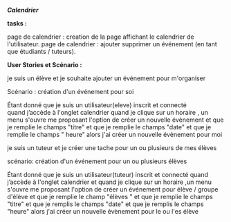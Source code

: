 ***Calendrier***

**tasks :**

page de calendrier : creation de la page affichant le calendrier de l'utilisateur. 
page de calendrier : ajouter supprimer un événement (en tant que étudiants / tuteurs). 

**User Stories et Scénario :**

je suis un élève et je souhaite ajouter un événement  pour m'organiser

Scénario : création  d'un événement pour soi 

Étant donné que je suis un utilisateur(eleve) inscrit et connecté  
quand j’accède à l'onglet calendrier 
quand je clique sur un horaire , un menu s'ouvre 
me proposant l'option de créer un nouvelle évènement 
et que je remplie le champs "titre"
et que je remplie le champs "date" 
et que je remplie le champs " heure" 
alors j'ai créer  un nouvelle évènement pour moi 

je suis un tuteur et je créer une tache pour un ou plusieurs de mes élèves 

scénario: création  d'un événement  pour un ou plusieurs élèves 

Étant donné que je suis un utilisateur(tuteur) inscrit et connecté
quand j’accède à l'onglet calendrier 
et quand je clique sur un horaire ,un menu s'ouvre
me proposant l'option de créer un événement  pour élève / groupe d'élève 
et que je remplie le champ "élèves "
et que je remplie le champs "titre"
et que je remplis le champs "date"
et que je remplis le champs "heure"
alors j'ai créer un nouvelle évènement pour le ou l'es élève 
